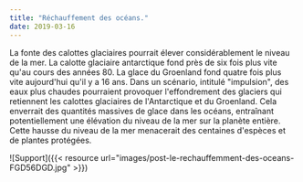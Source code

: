 ```yaml
---
title: "Réchauffement des océans."
date: 2019-03-16
--- 
```

 La fonte des calottes glaciaires pourrait élever considérablement le niveau de la mer.
 La calotte glaciaire antarctique fond près de six fois plus vite qu'au cours des années 80. La glace du Groenland fond quatre fois plus vite aujourd'hui qu'il y a 16 ans.
 Dans un scénario, intitulé "impulsion", des eaux plus chaudes pourraient provoquer
 l'effondrement des glaciers qui retiennent les calottes glaciaires de l'Antarctique et du Groenland. Cela enverrait des quantités massives de glace dans les océans, entraînant potentiellement une élévation du niveau de la mer sur la planète entière. Cette hausse du niveau de la mer menacerait des centaines d'espèces et de plantes protégées.

 ![Support]({{< resource url="images/post-le-rechauffemment-des-oceans-FGD56DGD.jpg" >}})